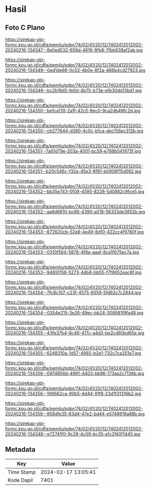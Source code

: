 # Hasil

## Foto C Plano

https://sirekap-obj-formc.kpu.go.id/cdfa/pemilu/pdpr/74/02/41/20/12/7402412012002-20240216-134347--8e0ed532-659d-4616-9fb8-7fbb938af2ab.jpg

https://sirekap-obj-formc.kpu.go.id/cdfa/pemilu/pdpr/74/02/41/20/12/7402412012002-20240216-134349--0ed1de66-0c02-4b0e-8f2a-466b4cd27923.jpg

https://sirekap-obj-formc.kpu.go.id/cdfa/pemilu/pdpr/74/02/41/20/12/7402412012002-20240216-134349--bc2b18d5-fe0d-4b75-b73e-efb30dd13bd1.jpg

https://sirekap-obj-formc.kpu.go.id/cdfa/pemilu/pdpr/74/02/41/20/12/7402412012002-20240216-134350--be1ca135-2a1f-42c5-8ec0-9ca2db49fc2d.jpg

https://sirekap-obj-formc.kpu.go.id/cdfa/pemilu/pdpr/74/02/41/20/12/7402412012002-20240216-134350--cb277644-d390-4c0c-b1ca-dec156ec312b.jpg

https://sirekap-obj-formc.kpu.go.id/cdfa/pemilu/pdpr/74/02/41/20/12/7402412012002-20240216-134351--7a61d79e-203a-4001-bc59-e799b041973f.jpg

https://sirekap-obj-formc.kpu.go.id/cdfa/pemilu/pdpr/74/02/41/20/12/7402412012002-20240216-134351--b20c546c-f32a-45e3-8f81-b0908f15d592.jpg

https://sirekap-obj-formc.kpu.go.id/cdfa/pemilu/pdpr/74/02/41/20/12/7402412012002-20240216-134352--bb35e743-0f08-4595-8228-5d0882c9fce5.jpg

https://sirekap-obj-formc.kpu.go.id/cdfa/pemilu/pdpr/74/02/41/20/12/7402412012002-20240216-134352--aa6d6810-bc66-4390-a518-56333de3852b.jpg

https://sirekap-obj-formc.kpu.go.id/cdfa/pemilu/pdpr/74/02/41/20/12/7402412012002-20240216-134353--672620cb-52e6-4e49-8d10-422cc4f9780f.jpg

https://sirekap-obj-formc.kpu.go.id/cdfa/pemilu/pdpr/74/02/41/20/12/7402412012002-20240216-134353--0310f564-5876-4f9e-aaaf-8ce1f675ec7a.jpg

https://sirekap-obj-formc.kpu.go.id/cdfa/pemilu/pdpr/74/02/41/20/12/7402412012002-20240216-134353--94891158-5273-44b8-bb55-f7f9652eac8f.jpg

https://sirekap-obj-formc.kpu.go.id/cdfa/pemilu/pdpr/74/02/41/20/12/7402412012002-20240216-134354--7fc8c107-c23f-4575-9359-5fd62c7c2844.jpg

https://sirekap-obj-formc.kpu.go.id/cdfa/pemilu/pdpr/74/02/41/20/12/7402412012002-20240216-134354--0354e215-3e26-49ec-bb24-308881f9fa48.jpg

https://sirekap-obj-formc.kpu.go.id/cdfa/pemilu/pdpr/74/02/41/20/12/7402412012002-20240216-134355--43fe37b4-8c46-417c-a4d3-be2cd60bd65e.jpg

https://sirekap-obj-formc.kpu.go.id/cdfa/pemilu/pdpr/74/02/41/20/12/7402412012002-20240216-134355--6248310a-1d57-4992-b2e1-732c7ca251e7.jpg

https://sirekap-obj-formc.kpu.go.id/cdfa/pemilu/pdpr/74/02/41/20/12/7402412012002-20240216-134356--0974856d-4991-4403-bb96-173aa2c7136b.jpg

https://sirekap-obj-formc.kpu.go.id/cdfa/pemilu/pdpr/74/02/41/20/12/7402412012002-20240216-134356--199662ca-90b5-4d44-91f8-23d1f31316b2.jpg

https://sirekap-obj-formc.kpu.go.id/cdfa/pemilu/pdpr/74/02/41/20/12/7402412012002-20240216-134356--958dfe35-83d4-47e2-bd44-e5748919a88b.jpg

https://sirekap-obj-formc.kpu.go.id/cdfa/pemilu/pdpr/74/02/41/20/12/7402412012002-20240216-134348--e72741f0-9c28-4c09-bc35-a1c2f40f1445.jpg


## Metadata

| Key        | Value               |
| ---------- | ------------------- |
| Time Stamp | 2024-02-17 13:05:41 |
| Kode Dapil | 7401                |



